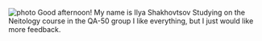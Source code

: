 ![photo](https://wonder-day.com/among-us-png/) 
Good afternoon!
My name is Ilya Shakhovtsov
Studying on the Neitology course in the QA-50 group
I like everything, but I just would like more feedback. 
